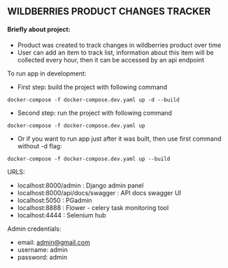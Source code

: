 ## WILDBERRIES PRODUCT CHANGES TRACKER

#### Briefly about project: 
- Product was created to track changes in wildberries product over time
- User can add an item to track list, information about this item will be collected every hour, then it can be accessed by an api endpoint 

To run app in development:
- First step: build the project with following command
```
docker-compose -f docker-compose.dev.yaml up -d --build
```
- Second step: run the project with following command
```
docker-compose -f docker-compose.dev.yaml up
```
- Or if you want to run app just after it was built, then use first command without -d flag:
```
docker-compose -f docker-compose.dev.yaml up --build
```
URLS:
- localhost:8000/admin : Django admin panel
- localhost:8000/api/docs/swagger : API docs swagger UI
- localhost:5050 : PGadmin
- localhost:8888 : Flower - celery task monitoring tool
- localhost:4444 : Selenium hub

Admin credentials:
 -  email: admin@gmail.com
 -  username: admin
 -  password: admin
